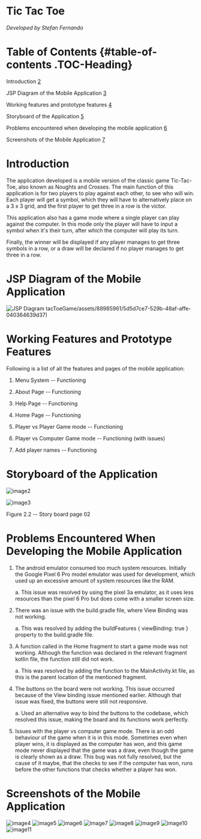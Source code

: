 # Tic Tac Toe
*Developed by Stefan Fernando*

# **Table of Contents** {#table-of-contents .TOC-Heading}

Introduction [2](#introduction)

JSP Diagram of the Mobile Application
[3](#jsp-diagram-of-the-mobile-application)

Working features and prototype features
[4](#working-features-and-prototype-features)

Storyboard of the Application
[5](#storyboard-of-the-application)

Problems encountered when developing the mobile application
[6](#problems-encountered-when-developing-the-mobile-application)

Screenshots of the Mobile Application
[7](#screenshots-of-the-mobile-application)

# Introduction

The application developed is a mobile version of the classic game
Tic-Tac-Toe, also known as Noughts and Crosses. The main function of
this application is for two players to play against each other, to see
who will win. Each player will get a symbol, which they will have to
alternatively place on a 3 x 3 grid, and the first player to get three
in a row is the victor.

This application also has a game mode where a single player can play
against the computer. In this mode only the player will have to input a
symbol when it's their turn, after which the computer will play its
turn.

Finally, the winner will be displayed if any player manages to get three
symbols in a row, or a draw will be declared if no player manages to get
three in a row.

# 

# JSP Diagram of the Mobile Application
![JSP Diagram](https://github.com/stefan-the-great/TictacToeGame/assets/88985961/9ead6c56-17c5-40c5-854b-d661011e7c3b)
tacToeGame/assets/88985961/5d5d7ce7-529b-48af-affe-040364639d37)

# Working Features and Prototype Features

Following is a list of all the features and pages of the mobile
application:

1.  Menu System -- Functioning

2.  About Page -- Functioning

3.  Help Page -- Functioning

4.  Home Page -- Functioning

5.  Player vs Player Game mode -- Functioning

6.  Player vs Computer Game mode -- Functioning (with issues)

7.  Add player names -- Functioning

# Storyboard of the Application

![image2](https://github.com/stefan-the-great/TictacToeGame/assets/88985961/3b955ecc-2ef5-4e6f-9cae-67a76958a17b)

![image3](https://github.com/stefan-the-great/TictacToeGame/assets/88985961/59eff6c1-2808-48eb-b849-ac63815d7ff9)

Figure 2.2 -- Story board page 02

# Problems Encountered When Developing the Mobile Application

1.  The android emulator consumed too much system resources. Initially
    the Google Pixel 6 Pro model emulator was used for development,
    which used up an excessive amount of system resources like the RAM.

    a.  This issue was resolved by using the pixel 3a emulator, as it
        uses less resources than the pixel 6 Pro but does come with a
        smaller screen size.

2.  There was an issue with the build.gradle file, where View Binding
    was not working.

    a.  This was resolved by adding the buildFeatures { viewBinding:
        true } property to the build.gradle file.

3.  A function called in the Home fragment to start a game mode was not
    working. Although the function was declared in the relevant fragment
    kotlin file, the function still did not work.

    a.  This was resolved by adding the function to the MainActivity.kt
        file, as this is the parent location of the mentioned fragment.

4.  The buttons on the board were not working. This issue occurred
    because of the View binding issue mentioned earlier. Although that
    issue was fixed, the buttons were still not responsive.

    a.  Used an alternative way to bind the buttons to the codebase,
        which resolved this issue, making the board and its functions
        work perfectly.

5.  Issues with the player vs computer game mode. There is an odd
    behaviour of the game when it is in this mode. Sometimes even when
    player wins, it is displayed as the computer has won, and this game
    mode never displayed that the game was a draw, even though the game
    is clearly shown as a draw. This bug was not fully resolved, but the
    cause of it maybe, that the checks to see if the computer has won,
    runs before the other functions that checks whether a player has
    won.

# 

# Screenshots of the Mobile Application

![image4](https://github.com/stefan-the-great/TictacToeGame/assets/88985961/8bc0c783-be5a-42f5-a881-330c2d32d242)
![image5](https://github.com/stefan-the-great/TictacToeGame/assets/88985961/efa16b45-ace9-48a4-9db2-98edfd863e3f)
![image6](https://github.com/stefan-the-great/TictacToeGame/assets/88985961/5d5d7ce7-529b-48af-affe-040364639d37)
![image7](https://github.com/stefan-the-great/TictacToeGame/assets/88985961/2e4ed524-c913-4577-a0d2-0b058668b450)
![image8](https://github.com/stefan-the-great/TictacToeGame/assets/88985961/622719ba-745a-49f9-abc3-5f8012ed10d6)
![image9](https://github.com/stefan-the-great/TictacToeGame/assets/88985961/64fecf20-5bf7-4165-93c0-b5240e50294e)
![image10](https://github.com/stefan-the-great/TictacToeGame/assets/88985961/b2f9bf0c-f928-4cd8-bc69-0aee57563444)
![image11](https://github.com/stefan-the-great/TictacToeGame/assets/88985961/2fe779ab-01d6-4a80-b804-69772bed0eb4)

